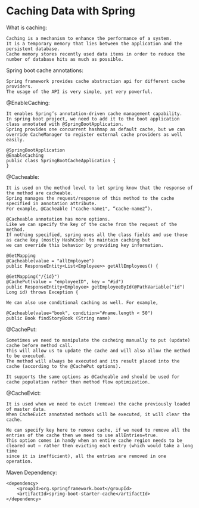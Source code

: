 # Caching Data with Spring

What is caching:

    Caching is a mechanism to enhance the performance of a system. 
    It is a temporary memory that lies between the application and the persistent database. 
    Cache memory stores recently used data items in order to reduce the number of database hits as much as possible.
    
Spring boot cache annotations:

    Spring framework provides cache abstraction api for different cache providers. 
    The usage of the API is very simple, yet very powerful. 
    
@EnableCaching:
    
    It enables Spring’s annotation-driven cache management capability. 
    In spring boot project, we need to add it to the boot application class annotated with @SpringBootApplication. 
    Spring provides one concurrent hashmap as default cache, but we can override CacheManager to register external cache providers as well easily.    
    
    @SpringBootApplication
    @EnableCaching
    public class SpringBootCacheApplication {
    }
    
@Cacheable:

    It is used on the method level to let spring know that the response of the method are cacheable.
    Spring manages the request/response of this method to the cache specified in annotation attribute. 
    For example, @Cacheable ("cache-name1", “cache-name2”).
    
    @Cacheable annotation has more options. 
    Like we can specify the key of the cache from the request of the method. 
    If nothing specified, spring uses all the class fields and use those as cache key (mostly HashCode) to maintain caching but 
    we can override this behavior by providing key information.
    
    @GetMapping
    @Cacheable(value = "allEmployee")
    public ResponseEntity<List<Employee>> getAllEmployees() {
        
    @GetMapping("/{id}")
    @CachePut(value = "employeeID", key = "#id")
    public ResponseEntity<Employee> getEmployeeById(@PathVariable("id") Long id) throws Exception {
    
    We can also use conditional caching as well. For example,
    
    @Cacheable(value="book", condition="#name.length < 50")
    public Book findStoryBook (String name)
    
@CachePut:
    
    Sometimes we need to manipulate the cacheing manually to put (update) cache before method call. 
    This will allow us to update the cache and will also allow the method to be executed. 
    The method will always be executed and its result placed into the cache (according to the @CachePut options).
    
    It supports the same options as @Cacheable and should be used for cache population rather then method flow optimization.
    
@CacheEvict:
    
    It is used when we need to evict (remove) the cache previously loaded of master data. 
    When CacheEvict annotated methods will be executed, it will clear the cache.
    
    We can specify key here to remove cache, if we need to remove all the entries of the cache then we need to use allEntries=true.
    This option comes in handy when an entire cache region needs to be cleared out – rather then evicting each entry (which would take a long time
    since it is inefficient), all the entries are removed in one operation.
    
Maven Dependency:

    <dependency>
        <groupId>org.springframework.boot</groupId>
        <artifactId>spring-boot-starter-cache</artifactId>
    </dependency>